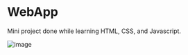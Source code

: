 # WebApp
Mini project done while learning HTML, CSS, and Javascript.

![image](https://user-images.githubusercontent.com/96073170/228392663-77ea22f5-3dbc-41b2-98f1-073217ecd7f2.png)
